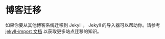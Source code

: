 # 博客迁移
如果你要从其他博客系统迁移到 Jekyll ， Jekyll 的导入器可以帮助你。请参考 [jekyll-import 文档](http://import.jekyllrb.com/) 以获取更多站点迁移的知识。